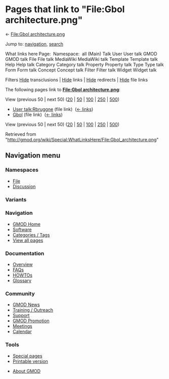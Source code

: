 <div id="mw-page-base" class="noprint">

</div>

<div id="mw-head-base" class="noprint">

</div>

<div id="content" class="mw-body" role="main">

<span id="top"></span>

<div id="mw-js-message" style="display:none;">

</div>



# <span dir="auto">Pages that link to "File:Gbol architecture.png"</span>

<div id="bodyContent">

<div id="contentSub">

← [File:Gbol
architecture.png](/wiki/File:Gbol_architecture.png "File:Gbol architecture.png")

</div>

<div id="jump-to-nav" class="mw-jump">

Jump to: [navigation](#mw-navigation), [search](#p-search)

</div>

<div id="mw-content-text">

What links here Page:  Namespace:  all (Main) Talk User User talk GMOD
GMOD talk File File talk MediaWiki MediaWiki talk Template Template talk
Help Help talk Category Category talk Property Property talk Type Type
talk Form Form talk Concept Concept talk Filter Filter talk Widget
Widget talk

Filters
[Hide](/mediawiki/index.php?title=Special:WhatLinksHere/File:Gbol_architecture.png&hidetrans=1 "Special:WhatLinksHere/File:Gbol architecture.png")
transclusions \|
[Hide](/mediawiki/index.php?title=Special:WhatLinksHere/File:Gbol_architecture.png&hidelinks=1 "Special:WhatLinksHere/File:Gbol architecture.png")
links \|
[Hide](/mediawiki/index.php?title=Special:WhatLinksHere/File:Gbol_architecture.png&hideredirs=1 "Special:WhatLinksHere/File:Gbol architecture.png")
redirects \|
[Hide](/mediawiki/index.php?title=Special:WhatLinksHere/File:Gbol_architecture.png&hideimages=1 "Special:WhatLinksHere/File:Gbol architecture.png")
file links

The following pages link to **[File:Gbol
architecture.png](/wiki/File:Gbol_architecture.png "File:Gbol architecture.png")**:

View (previous 50 \| next 50)
([20](/mediawiki/index.php?title=Special:WhatLinksHere/File:Gbol_architecture.png&limit=20 "Special:WhatLinksHere/File:Gbol architecture.png")
\|
[50](/mediawiki/index.php?title=Special:WhatLinksHere/File:Gbol_architecture.png&limit=50 "Special:WhatLinksHere/File:Gbol architecture.png")
\|
[100](/mediawiki/index.php?title=Special:WhatLinksHere/File:Gbol_architecture.png&limit=100 "Special:WhatLinksHere/File:Gbol architecture.png")
\|
[250](/mediawiki/index.php?title=Special:WhatLinksHere/File:Gbol_architecture.png&limit=250 "Special:WhatLinksHere/File:Gbol architecture.png")
\|
[500](/mediawiki/index.php?title=Special:WhatLinksHere/File:Gbol_architecture.png&limit=500 "Special:WhatLinksHere/File:Gbol architecture.png"))

- [User talk:Rbruggne](/wiki/User_talk:Rbruggne "User talk:Rbruggne")
  (file link) ‎ <span class="mw-whatlinkshere-tools">([←
  links](/mediawiki/index.php?title=Special:WhatLinksHere&target=User+talk%3ARbruggne "Special:WhatLinksHere"))</span>
- [Gbol](/wiki/Gbol "Gbol") (file link) ‎
  <span class="mw-whatlinkshere-tools">([←
  links](/mediawiki/index.php?title=Special:WhatLinksHere&target=Gbol "Special:WhatLinksHere"))</span>

View (previous 50 \| next 50)
([20](/mediawiki/index.php?title=Special:WhatLinksHere/File:Gbol_architecture.png&limit=20 "Special:WhatLinksHere/File:Gbol architecture.png")
\|
[50](/mediawiki/index.php?title=Special:WhatLinksHere/File:Gbol_architecture.png&limit=50 "Special:WhatLinksHere/File:Gbol architecture.png")
\|
[100](/mediawiki/index.php?title=Special:WhatLinksHere/File:Gbol_architecture.png&limit=100 "Special:WhatLinksHere/File:Gbol architecture.png")
\|
[250](/mediawiki/index.php?title=Special:WhatLinksHere/File:Gbol_architecture.png&limit=250 "Special:WhatLinksHere/File:Gbol architecture.png")
\|
[500](/mediawiki/index.php?title=Special:WhatLinksHere/File:Gbol_architecture.png&limit=500 "Special:WhatLinksHere/File:Gbol architecture.png"))

</div>

<div class="printfooter">

Retrieved from
"<http://gmod.org/wiki/Special:WhatLinksHere/File:Gbol_architecture.png>"

</div>

<div id="catlinks" class="catlinks catlinks-allhidden">

</div>

<div class="visualClear">

</div>

</div>

</div>

<div id="mw-navigation">

## Navigation menu

<div id="mw-head">



<div id="left-navigation">

<div id="p-namespaces" class="vectorTabs" role="navigation"
aria-labelledby="p-namespaces-label">

### Namespaces

- <span id="ca-nstab-image"><a href="/wiki/File:Gbol_architecture.png" accesskey="c"
  title="View the file page [c]">File</a></span>
- <span id="ca-talk"><a
  href="/mediawiki/index.php?title=File_talk:Gbol_architecture.png&amp;action=edit&amp;redlink=1"
  accesskey="t"
  title="Discussion about the content page [t]">Discussion</a></span>

</div>

<div id="p-variants" class="vectorMenu emptyPortlet" role="navigation"
aria-labelledby="p-variants-label">

### 

### Variants[](#)

<div class="menu">

</div>

</div>

</div>





</div>

</div>

</div>

<div id="mw-panel">

<div id="p-logo" role="banner">

<a href="/wiki/Main_Page"
style="background-image: url(http://gmod.org/images/GMOD-cogs.png);"
title="Visit the main page"></a>

</div>

<div id="p-Navigation" class="portal" role="navigation"
aria-labelledby="p-Navigation-label">

### Navigation

<div class="body">

- <span id="n-GMOD-Home">[GMOD Home](/wiki/Main_Page)</span>
- <span id="n-Software">[Software](/wiki/GMOD_Components)</span>
- <span id="n-Categories-.2F-Tags">[Categories /
  Tags](/wiki/Categories)</span>
- <span id="n-View-all-pages">[View all
  pages](/wiki/Special:AllPages)</span>

</div>

</div>

<div id="p-Documentation" class="portal" role="navigation"
aria-labelledby="p-Documentation-label">

### Documentation

<div class="body">

- <span id="n-Overview">[Overview](/wiki/Overview)</span>
- <span id="n-FAQs">[FAQs](/wiki/Category:FAQ)</span>
- <span id="n-HOWTOs">[HOWTOs](/wiki/Category:HOWTO)</span>
- <span id="n-Glossary">[Glossary](/wiki/Glossary)</span>

</div>

</div>

<div id="p-Community" class="portal" role="navigation"
aria-labelledby="p-Community-label">

### Community

<div class="body">

- <span id="n-GMOD-News">[GMOD News](/wiki/GMOD_News)</span>
- <span id="n-Training-.2F-Outreach">[Training /
  Outreach](/wiki/Training_and_Outreach)</span>
- <span id="n-Support">[Support](/wiki/Support)</span>
- <span id="n-GMOD-Promotion">[GMOD
  Promotion](/wiki/GMOD_Promotion)</span>
- <span id="n-Meetings">[Meetings](/wiki/Meetings)</span>
- <span id="n-Calendar">[Calendar](/wiki/Calendar)</span>

</div>

</div>

<div id="p-tb" class="portal" role="navigation"
aria-labelledby="p-tb-label">

### Tools

<div class="body">

- <span id="t-specialpages"><a href="/wiki/Special:SpecialPages" accesskey="q"
  title="A list of all special pages [q]">Special pages</a></span>
- <span id="t-print"><a
  href="/mediawiki/index.php?title=Special:WhatLinksHere/File:Gbol_architecture.png&amp;printable=yes"
  rel="alternate" accesskey="p"
  title="Printable version of this page [p]">Printable version</a></span>

</div>

</div>

</div>

</div>

<div id="footer" role="contentinfo">

- <span id="footer-places-about">[About
  GMOD](/wiki/GMOD:About "GMOD:About")</span>

<!-- -->






</div>
